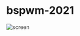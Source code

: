 # bspwm-2021

 ![screen](https://user-images.githubusercontent.com/55555800/147170398-cb82dd1e-1650-4db6-85d4-e13c838a3ddb.png)
